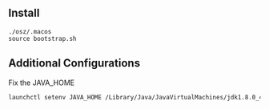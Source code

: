 
## Install
```
./osz/.macos
source bootstrap.sh
```

## Additional Configurations

Fix the JAVA_HOME
```bash
launchctl setenv JAVA_HOME /Library/Java/JavaVirtualMachines/jdk1.8.0_45.jdk/Contents/Home/
```
